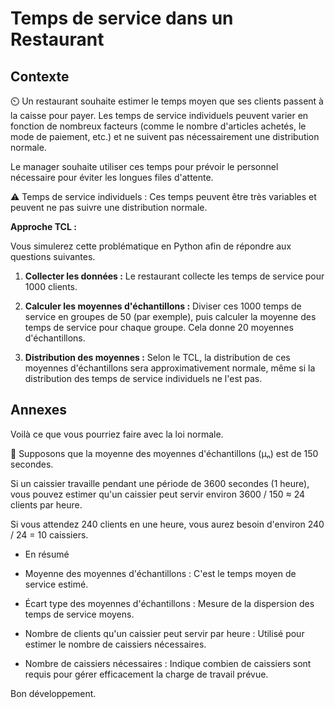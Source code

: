 #  Temps de service dans un Restaurant

## Contexte 

⏲️ Un restaurant souhaite estimer le temps moyen que ses clients passent à la caisse pour payer. 
Les temps de service individuels peuvent varier en fonction de nombreux facteurs (comme le nombre d'articles achetés, le mode de paiement, etc.) et ne suivent pas nécessairement une distribution normale. 

Le manager souhaite utiliser ces temps pour prévoir le personnel nécessaire pour éviter les longues files d'attente.

⚠️ Temps de service individuels : Ces temps peuvent être très variables et peuvent ne pas suivre une distribution normale.

**Approche TCL :**

Vous simulerez cette problématique en Python afin de répondre aux questions suivantes.

1. **Collecter les données :**
   Le restaurant collecte les temps de service pour 1000 clients.

1. **Calculer les moyennes d'échantillons :**
   Diviser ces 1000 temps de service en groupes de 50 (par exemple), puis calculer la moyenne des temps de service pour chaque groupe. Cela donne 20 moyennes d'échantillons.

1. **Distribution des moyennes :**
   Selon le TCL, la distribution de ces moyennes d'échantillons sera approximativement normale, même si la distribution des temps de service individuels ne l'est pas.

## Annexes

Voilà ce que vous pourriez faire avec la loi normale.
   
🍅 Supposons que la moyenne des moyennes d'échantillons (μₙ) est de 150 secondes. 

Si un caissier travaille pendant une période de 3600 secondes (1 heure), vous pouvez estimer qu'un caissier peut servir environ 3600 / 150 ≈ 24 clients par heure.

Si vous attendez 240 clients en une heure, vous aurez besoin d'environ 240 / 24 = 10 caissiers.

- En résumé

- Moyenne des moyennes d'échantillons : C'est le temps moyen de service estimé.
  
- Écart type des moyennes d'échantillons : Mesure de la dispersion des temps de service moyens.

- Nombre de clients qu'un caissier peut servir par heure : Utilisé pour estimer le nombre de caissiers nécessaires.
  
- Nombre de caissiers nécessaires : Indique combien de caissiers sont requis pour gérer efficacement la charge de travail prévue.

Bon développement.